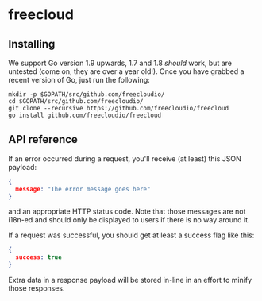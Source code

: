 # freecloud

## Installing

We support Go version 1.9 upwards, 1.7 and 1.8 *should* work, but are untested (come on, they are over a year old!).
Once you have grabbed a recent version of Go, just run the following:

```
mkdir -p $GOPATH/src/github.com/freecloudio/
cd $GOPATH/src/github.com/freecloudio/
git clone --recursive https://github.com/freecloudio/freecloud
go install github.com/freecloudio/freecloud
```

## API reference

If an error occurred during a request, you'll receive (at least) this JSON payload:

```json
{
  message: "The error message goes here"
}
```

and an appropriate HTTP status code. Note that those messages are not i18n-ed and should only be displayed to users if there is no way around it.


If a request was successful, you should get at least a success flag like this:

```json
{
  success: true
}
```

Extra data in a response payload will be stored in-line in an effort to minify those responses.